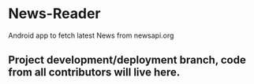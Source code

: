 # News-Reader
Android app to fetch latest News from newsapi.org

## Project development/deployment branch, code from all contributors will live here.
